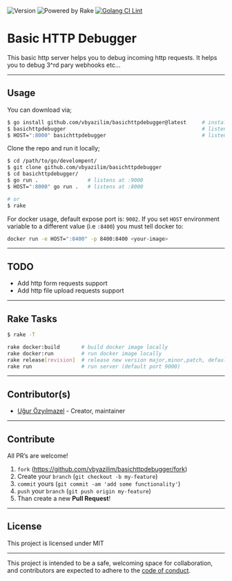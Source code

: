 ![Version](https://img.shields.io/badge/version-0.1.0-orange.svg)
![Powered by Rake](https://img.shields.io/badge/powered_by-rake-blue?logo=ruby)
[![Golang CI Lint](https://github.com/vbyazilim/basichttpdebugger/actions/workflows/go-lint.yml/badge.svg)](https://github.com/vbyazilim/basichttpdebugger/actions/workflows/go-lint.yml)

# Basic HTTP Debugger

This basic http server helps you to debug incoming http requests. It helps you to
debug 3^rd pary webhooks etc...

---

## Usage

You can download via;

```bash
$ go install github.com/vbyazilim/basichttpdebugger@latest     # install latest binary
$ basichttpdebugger                                            # listens at :9000
$ HOST=":8000" basichttpdebugger                               # listens at :8000
```

Clone the repo and run it locally;

```bash
$ cd /path/to/go/develompent/
$ git clone github.com/vbyazilim/basichttpdebugger
$ cd basichttpdebugger/
$ go run .                # listens at :9000
$ HOST=":8000" go run .   # listens at :8000

# or
$ rake
```

For docker usage, default expose port is: `9002`. If you set `HOST` environment
variable to a different value (i.e `:8400`) you must tell docker to:

```bash
docker run -e HOST=":8400" -p 8400:8400 <your-image>
```

---

## TODO

- Add http form requests support
- Add http file upload requests support

---

## Rake Tasks

```bash
$ rake -T

rake docker:build       # build docker image locally
rake docker:run         # run docker image locally
rake release[revision]  # release new version major,minor,patch, default: patch
rake run                # run server (default port 9000)
```

---

## Contributor(s)

* [Uğur Özyılmazel](https://github.com/vigo) - Creator, maintainer

---

## Contribute

All PR’s are welcome!

1. `fork` (https://github.com/vbyazilim/basichttpdebugger/fork)
1. Create your `branch` (`git checkout -b my-feature`)
1. `commit` yours (`git commit -am 'add some functionality'`)
1. `push` your `branch` (`git push origin my-feature`)
1. Than create a new **Pull Request**!

---

## License

This project is licensed under MIT

---

This project is intended to be a safe, welcoming space for collaboration, and
contributors are expected to adhere to the [code of conduct][coc].

[coc]: https://github.com/vbyazilim/basichttpdebugger/blob/main/CODE_OF_CONDUCT.md
